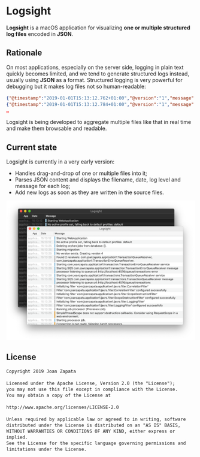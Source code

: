 #  Logsight

**Logsight** is a macOS application for visualizing **one or multiple structured log files** encoded in **JSON**.

## Rationale 

On most applications, especially on the server side, logging in plain text quickly becomes limited, and we tend to generate structured logs instead, usually using **JSON** as a format. Structured logging is very powerful for debugging but it makes log files not so human-readable:

```json
{"@timestamp":"2019-01-01T15:13:12.762+01:00","@version":"1","message":"Starting WebApplication","logger_name":"com.joanzapata.logger","thread_name":"main","level":"INFO","level_value":20000}
{"@timestamp":"2019-01-01T15:13:12.784+01:00","@version":"1","message":"No active profile set, falling back to default profiles: default","logger_name":"com.joanzapata.logger","thread_name":"main","level":"INFO","level_value":20000}
…
```

Logsight is being developed to aggregate multiple files like that in real time and make them browsable and readable.

## Current state

Logsight is currently in a very early version:
* Handles drag-and-drop of one or multiple files into it;
* Parses JSON content and displays the filename, date, log level and message for each log;
* Add new logs as soon as they are written in the source files. 

![Logsight screenshot](/Medias/screenshot.png)

## License

```
Copyright 2019 Joan Zapata

Licensed under the Apache License, Version 2.0 (the "License");
you may not use this file except in compliance with the License.
You may obtain a copy of the License at

http://www.apache.org/licenses/LICENSE-2.0

Unless required by applicable law or agreed to in writing, software
distributed under the License is distributed on an "AS IS" BASIS,
WITHOUT WARRANTIES OR CONDITIONS OF ANY KIND, either express or implied.
See the License for the specific language governing permissions and
limitations under the License.
```
